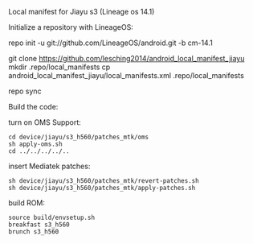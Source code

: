 Local manifest for Jiayu s3 (Lineage os 14.1) 


Initialize a repository with LineageOS:

repo init -u git://github.com/LineageOS/android.git -b cm-14.1

git clone https://github.com/lesching2014/android_local_manifest_jiayu
mkdir .repo/local_manifests
cp android_local_manifest_jiayu/local_manifests.xml .repo/local_manifests

repo sync 

Build the code:

turn on OMS Support:
```
cd device/jiayu/s3_h560/patches_mtk/oms
sh apply-oms.sh
cd ../../../../..
```

insert Mediatek patches:
```
sh device/jiayu/s3_h560/patches_mtk/revert-patches.sh
sh device/jiayu/s3_h560/patches_mtk/apply-patches.sh
```

build ROM:
```
source build/envsetup.sh
breakfast s3_h560
brunch s3_h560
```

